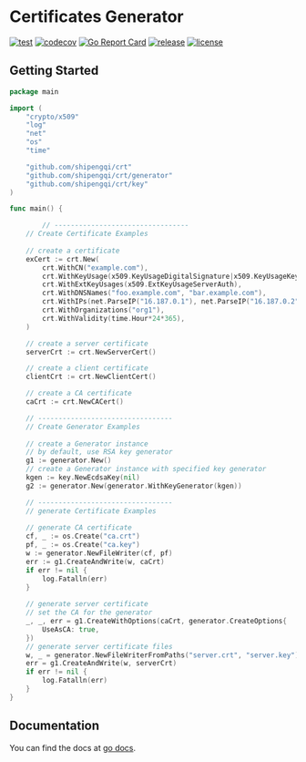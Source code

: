 # Certificates Generator

[![test](https://github.com/shipengqi/crt/actions/workflows/test.yaml/badge.svg)](https://github.com/shipengqi/crt/actions/workflows/test.yaml)
[![codecov](https://codecov.io/gh/shipengqi/crt/branch/main/graph/badge.svg?token=SMU4SI304O)](https://codecov.io/gh/shipengqi/crt)
[![Go Report Card](https://goreportcard.com/badge/github.com/shipengqi/crt)](https://goreportcard.com/report/github.com/shipengqi/crt)
[![release](https://img.shields.io/github/release/shipengqi/crt.svg)](https://github.com/shipengqi/crt/releases)
[![license](https://img.shields.io/github/license/shipengqi/crt)](https://github.com/shipengqi/crt/blob/main/LICENSE)

## Getting Started

```go
package main

import (
	"crypto/x509"
	"log"
	"net"
	"os"
	"time"

	"github.com/shipengqi/crt"
	"github.com/shipengqi/crt/generator"
	"github.com/shipengqi/crt/key"
)

func main() {

        // ---------------------------------
	// Create Certificate Examples
	
	// create a certificate
	exCert := crt.New(
		crt.WithCN("example.com"),
		crt.WithKeyUsage(x509.KeyUsageDigitalSignature|x509.KeyUsageKeyEncipherment),
		crt.WithExtKeyUsages(x509.ExtKeyUsageServerAuth),
		crt.WithDNSNames("foo.example.com", "bar.example.com"),
		crt.WithIPs(net.ParseIP("16.187.0.1"), net.ParseIP("16.187.0.2")),
		crt.WithOrganizations("org1"),
		crt.WithValidity(time.Hour*24*365),
	)

	// create a server certificate
	serverCrt := crt.NewServerCert()

	// create a client certificate
	clientCrt := crt.NewClientCert()

	// create a CA certificate
	caCrt := crt.NewCACert()

	// ---------------------------------
	// Create Generator Examples
	
	// create a Generator instance
	// by default, use RSA key generator
	g1 := generator.New()
	// create a Generator instance with specified key generator
	kgen := key.NewEcdsaKey(nil)
	g2 := generator.New(generator.WithKeyGenerator(kgen))

	// ---------------------------------
	// generate Certificate Examples
	
	// generate CA certificate
	cf, _ := os.Create("ca.crt")
	pf, _ := os.Create("ca.key")
	w := generator.NewFileWriter(cf, pf)
	err := g1.CreateAndWrite(w, caCrt)
	if err != nil {
		log.Fatalln(err)
	}
	
	// generate server certificate
	// set the CA for the generator
	_, _, err = g1.CreateWithOptions(caCrt, generator.CreateOptions{
		UseAsCA: true,
	})
	// generate server certificate files
	w, _ = generator.NewFileWriterFromPaths("server.crt", "server.key")
	err = g1.CreateAndWrite(w, serverCrt)
	if err != nil {
		log.Fatalln(err)
	}
}
```

## Documentation

You can find the docs at [go docs](https://pkg.go.dev/github.com/shipengqi/crt).
